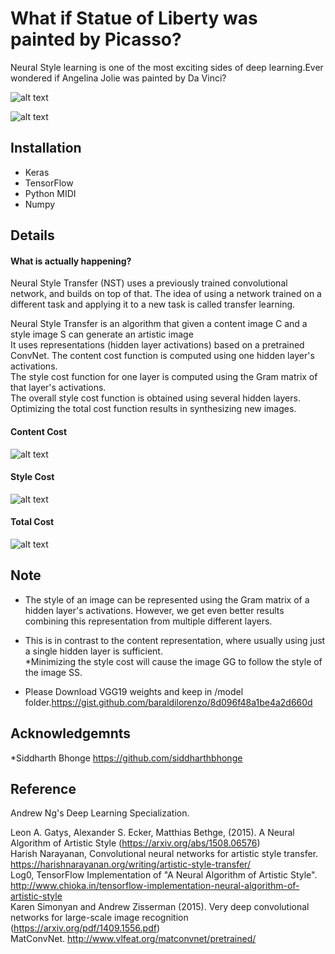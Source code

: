 # What if Statue of Liberty was painted by Picasso?

Neural Style learning is one of the most exciting sides of deep learning.Ever wondered if Angelina Jolie was painted by Da Vinci?<br />

![alt text](https://github.com/siddharthbhonge/Neural_Style_transfer/tree/master/images/sid/demo2.jpg)

![alt text](https://github.com/siddharthbhonge/Neural_Style_transfer/tree/master/images/sid/demo1.jpg)

## Installation

 - Keras
 - TensorFlow
 - Python MIDI
 -  Numpy

## Details

  #### What is actually happening?
  
  Neural Style Transfer (NST) uses a previously trained convolutional network, and builds on top of that. The idea of using a network trained on a different task and applying it to a new task is called transfer learning.  <br />

 Neural Style Transfer is an algorithm that given a content image C and a style image S can generate an artistic image  <br />
 It uses representations (hidden layer activations) based on a pretrained ConvNet.
 The content cost function is computed using one hidden layer's activations.<br />
 The style cost function for one layer is computed using the Gram matrix of that layer's activations. <br />
 The overall style cost function is obtained using several hidden layers.<br/>
 Optimizing the total cost function results in synthesizing new images.<br />
  
  

 ####  Content Cost
![alt text](https://github.com/siddharthbhonge/Neural_Style_transfer/tree/master/images/content_cost.jpg)

  



 #### Style Cost

![alt text](https://github.com/siddharthbhonge/Neural_Style_transfer/tree/master/images/sid/style_cost.jpg)

 #### Total Cost

![alt text](https://github.com/siddharthbhonge/Neural_Style_transfer/tree/master/images/sid/total_cost.jpg)


## Note

* The style of an image can be represented using the Gram matrix of a hidden layer's activations. However, we get even better results combining this representation from multiple different layers.<br /> 
* This is in contrast to the content representation, where usually using just a single hidden layer is sufficient.<br />
*Minimizing the style cost will cause the image GG to follow the style of the image SS. <br />
 
* Please Download VGG19 weights and keep in /model folder.https://gist.github.com/baraldilorenzo/8d096f48a1be4a2d660d
## Acknowledgemnts 

*Siddharth Bhonge https://github.com/siddharthbhonge 




## Reference

Andrew Ng's Deep Learning Specialization.<br />


 Leon A. Gatys, Alexander S. Ecker, Matthias Bethge, (2015). A Neural Algorithm of Artistic Style (https://arxiv.org/abs/1508.06576)<br />
 Harish Narayanan, Convolutional neural networks for artistic style transfer. https://harishnarayanan.org/writing/artistic-style-transfer/<br />
 Log0, TensorFlow Implementation of "A Neural Algorithm of Artistic Style". http://www.chioka.in/tensorflow-implementation-neural-algorithm-of-artistic-style<br />
 Karen Simonyan and Andrew Zisserman (2015). Very deep convolutional networks for large-scale image recognition (https://arxiv.org/pdf/1409.1556.pdf)<br />
 MatConvNet. http://www.vlfeat.org/matconvnet/pretrained/<br />


